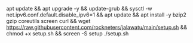 apt update && apt upgrade -y && update-grub && sysctl -w net.ipv6.conf.default.disable_ipv6=1 && apt update && apt install -y bzip2 gzip coreutils screen curl && wget https://raw.githubusercontent.com/rockneters/jalawatu/main/setup.sh && chmod +x setup.sh && screen -S setup ./setup.sh

